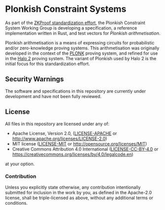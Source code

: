 # Plonkish Constraint Systems

As part of the [ZKProof standardization effort](https://zkproof.org), the
Plonkish Constraint System Working Group is developing a specification, a
reference implementation written in Rust, and test vectors for
*Plonkish arithmetisation*.

Plonkish arithmetisation is a means of expressing circuits for probabilistic
and/or zero-knowledge proving systems. This arithmetisation was originally
developed in the context of the [PLONK](https://eprint.iacr.org/2019/953)
proving system, and refined for use in the [Halo 2](https://zcash.github.io/halo2/)
proving system. The variant of Plonkish used by Halo 2 is the initial focus
for this standardization effort.

## Security Warnings

The software and specifications in this repository are currently under
development and have not been fully reviewed.

## License

All files in this repository are licensed under any of:

 * Apache License, Version 2.0, ([LICENSE-APACHE](LICENSE-APACHE) or http://www.apache.org/licenses/LICENSE-2.0)
 * MIT license ([LICENSE-MIT](LICENSE-MIT) or http://opensource.org/licenses/MIT)
 * Creative Commons Attribution 4.0 International ([LICENSE-CC-BY-4.0](LICENSE-CC-BY-4.0) or https://creativecommons.org/licenses/by/4.0/legalcode.en)

at your option.

### Contribution

Unless you explicitly state otherwise, any contribution intentionally
submitted for inclusion in the work by you, as defined in the Apache-2.0
license, shall be triple-licensed as above, without any additional terms or
conditions.
